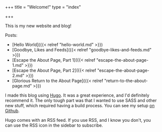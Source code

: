+++
title = "Welcome!"
type = "index"

+++

This is my new website and blog!

Posts:

* [Hello World]({{< relref "hello-world.md" >}})
* [Goodbye, Likes and Feeds]({{< relref "goodbye-likes-and-feeds.md" >}})
* [Escape the About Page, Part 1]({{< relref "escape-the-about-page-1.md" >}})
* [Escape the About Page, Part 2]({{< relref "escape-the-about-page-2.md" >}})
* [Glorious Return to the About Page]({{< relref "return-to-the-about-page.md" >}})

I made this blog using [Hugo](https://gohugo.io/). It was a great experience,
and I'd definitely recommend it. The only tough part was that I wanted to use
SASS and other new stuff, which required having a build process. You can see my
setup [on Github](https://github.com/azirbel/website).

Hugo comes with an RSS feed. If you use RSS, and I know you don't, you can
use the RSS icon in the sidebar to subscribe.
